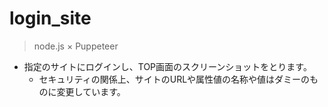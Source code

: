 # login_site

> node.js × Puppeteer

* 指定のサイトにログインし、TOP画面のスクリーンショットをとります。
  * セキュリティの関係上、サイトのURLや属性値の名称や値はダミーのものに変更しています。
